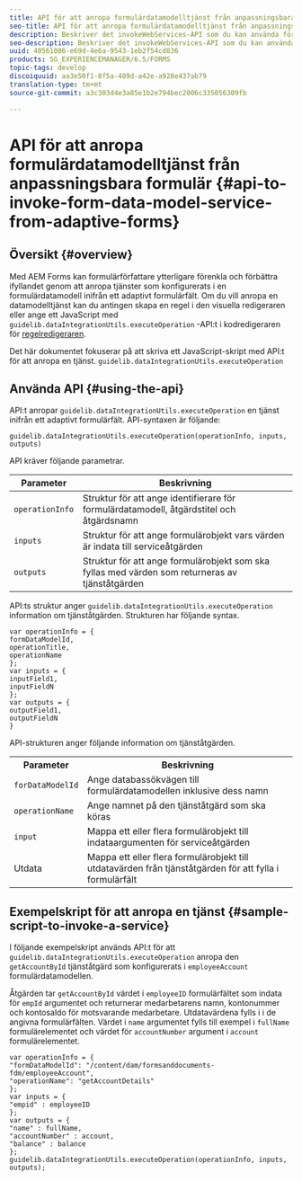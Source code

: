 ```yaml
---
title: API för att anropa formulärdatamodelltjänst från anpassningsbara formulär
seo-title: API för att anropa formulärdatamodelltjänst från anpassningsbara formulär
description: Beskriver det invokeWebServices-API som du kan använda för att anropa webbtjänster som skrivits i WSDL inifrån ett adaptivt formulärfält.
seo-description: Beskriver det invokeWebServices-API som du kan använda för att anropa webbtjänster som skrivits i WSDL inifrån ett adaptivt formulärfält.
uuid: 40561086-e69d-4e6a-9543-1eb2f54cd836
products: SG_EXPERIENCEMANAGER/6.5/FORMS
topic-tags: develop
discoiquuid: aa3e50f1-8f5a-489d-a42e-a928e437ab79
translation-type: tm+mt
source-git-commit: a3c303d4e3a85e1b2e794bec2006c335056309fb

---
```



# API för att anropa formulärdatamodelltjänst från anpassningsbara formulär {#api-to-invoke-form-data-model-service-from-adaptive-forms}

## Översikt {#overview}

Med AEM Forms kan formulärförfattare ytterligare förenkla och förbättra ifyllandet genom att anropa tjänster som konfigurerats i en formulärdatamodell inifrån ett adaptivt formulärfält. Om du vill anropa en datamodelltjänst kan du antingen skapa en regel i den visuella redigeraren eller ange ett JavaScript med `guidelib.dataIntegrationUtils.executeOperation` -API:t i kodredigeraren för [regelredigeraren](/help/forms/using/rule-editor.md).

Det här dokumentet fokuserar på att skriva ett JavaScript-skript med API:t för att anropa en tjänst. `guidelib.dataIntegrationUtils.executeOperation`

## Använda API {#using-the-api}

API:t anropar `guidelib.dataIntegrationUtils.executeOperation` en tjänst inifrån ett adaptivt formulärfält. API-syntaxen är följande:

```
guidelib.dataIntegrationUtils.executeOperation(operationInfo, inputs, outputs)
```

API kräver följande parametrar.

| Parameter | Beskrivning |
|---|---|
| `operationInfo` | Struktur för att ange identifierare för formulärdatamodell, åtgärdstitel och åtgärdsnamn |
| `inputs` | Struktur för att ange formulärobjekt vars värden är indata till serviceåtgärden |
| `outputs` | Struktur för att ange formulärobjekt som ska fyllas med värden som returneras av tjänståtgärden |

API:ts struktur anger `guidelib.dataIntegrationUtils.executeOperation` information om tjänståtgärden. Strukturen har följande syntax.

```
var operationInfo = {
formDataModelId,
operationTitle,
operationName
};
var inputs = {
inputField1,
inputFieldN
};
var outputs = {
outputField1,
outputFieldN
}
```

API-strukturen anger följande information om tjänståtgärden.

<table>
 <tbody>
  <tr>
   <th>Parameter</th>
   <th>Beskrivning</th>
  </tr>
  <tr>
   <td><code>forDataModelId</code></td>
   <td>Ange databassökvägen till formulärdatamodellen inklusive dess namn</td>
  </tr>
  <tr>
   <td><code>operationName</code></td>
   <td>Ange namnet på den tjänståtgärd som ska köras</td>
  </tr>
  <tr>
   <td><code>input</code></td>
   <td>Mappa ett eller flera formulärobjekt till indataargumenten för serviceåtgärden</td>
  </tr>
  <tr>
   <td>Utdata</td>
   <td>Mappa ett eller flera formulärobjekt till utdatavärden från tjänståtgärden för att fylla i formulärfält<br /> </td>
  </tr>
 </tbody>
</table>

## Exempelskript för att anropa en tjänst {#sample-script-to-invoke-a-service}

I följande exempelskript används API:t för att `guidelib.dataIntegrationUtils.executeOperation` anropa den `getAccountById` tjänståtgärd som konfigurerats i `employeeAccount` formulärdatamodellen.

Åtgärden tar `getAccountById` värdet i `employeeID` formulärfältet som indata för `empId` argumentet och returnerar medarbetarens namn, kontonummer och kontosaldo för motsvarande medarbetare. Utdatavärdena fylls i i de angivna formulärfälten. Värdet i `name` argumentet fylls till exempel i `fullName` formulärelementet och värdet för `accountNumber` argument i `account` formulärelementet.

```
var operationInfo = {
"formDataModelId": "/content/dam/formsanddocuments-fdm/employeeAccount",
"operationName": "getAccountDetails"
};
var inputs = {
"empid" : employeeID
};
var outputs = {
"name" : fullName,
"accountNumber" : account,
"balance" : balance
};
guidelib.dataIntegrationUtils.executeOperation(operationInfo, inputs, outputs);
```

